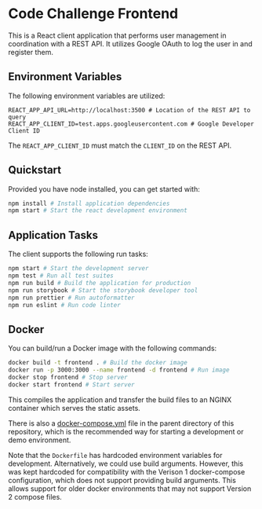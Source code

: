 # Code Challenge Frontend

This is a React client application that performs user management in coordination
with a REST API. It utilizes Google OAuth to log the user in and register them.

## Environment Variables

The following environment variables are utilized:

```
REACT_APP_API_URL=http://localhost:3500 # Location of the REST API to query
REACT_APP_CLIENT_ID=test.apps.googleusercontent.com # Google Developer Client ID
```

The `REACT_APP_CLIENT_ID` must match the `CLIENT_ID` on the REST API.

## Quickstart

Provided you have node installed, you can get started with:

```bash
npm install # Install application dependencies
npm start # Start the react development environment
```

## Application Tasks

The client supports the following run tasks:

```bash
npm start # Start the development server
npm test # Run all test suites
npm run build # Build the application for production
npm run storybook # Start the storybook developer tool
npm run prettier # Run autoformatter
npm run eslint # Run code linter
```

## Docker

You can build/run a Docker image with the following commands:

```bash
docker build -t frontend . # Build the docker image
docker run -p 3000:3000 --name frontend -d frontend # Run image
docker stop frontend # Stop server
docker start frontend # Start server
```

This compiles the application and transfer the build files to an NGINX container
which serves the static assets.

There is also a [docker-compose.yml](../docker-compose.yml) file in the parent 
directory of this repository, which is the recommended way for starting a 
development or demo environment.

Note that the `Dockerfile` has hardcoded environment variables for development.
Alternatively, we could use build arguments. However, this was kept hardcoded
for compatibility with the Verison 1 docker-compose configuration, which does
not support providing build arguments. This allows support for older docker
environments that may not support Version 2 compose files.
